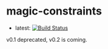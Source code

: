 # magic-constraints

* latest: [![Build
  Status](https://travis-ci.org/huntzhan/magic-constraints.svg?branch=master)](https://travis-ci.org/huntzhan/magic-constraints)

v0.1 deprecated, v0.2 is coming.
